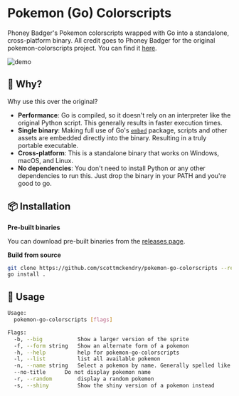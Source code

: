 # Pokemon (Go) Colorscripts

Phoney Badger's Pokemon colorscripts wrapped with Go into a standalone, cross-platform binary.
All credit goes to Phoney Badger for the original pokemon-colorscripts project. You can find it [here](https://gitlab.com/phoneybadger/pokemon-colorscripts).

![demo](https://github.com/user-attachments/assets/acebc087-5bd2-4bf7-93c4-1c8ae0e683b8)

## 🤔 Why?

Why use this over the original?

-   **Performance**: Go is compiled, so it doesn't rely on an interpreter like the original Python script. This generally results in faster execution times.
-   **Single binary**: Making full use of Go's [`embed`](https://golang.org/pkg/embed/) package, scripts and other assets are embedded directly into the binary. Resulting in a truly portable executable.
-   **Cross-platform**: This is a standalone binary that works on Windows, macOS, and Linux.
-   **No dependencies**: You don't need to install Python or any other dependencies to run this. Just drop the binary in your PATH and you're good to go.

## 📦 Installation

**Pre-built binaries**

You can download pre-built binaries from the [releases page](https://github.com/scottmckendry/pokemon-go-colorscripts/releases).

**Build from source**

```sh
git clone https://github.com/scottmckendry/pokemon-go-colorscripts --recurse-submodules && cd pokemon-go-colorscripts
go install .
```

## 🚀 Usage

```sh
Usage:
  pokemon-go-colorscripts [flags]

Flags:
  -b, --big           Show a larger version of the sprite
  -f, --form string   Show an alternate form of a pokemon
  -h, --help          help for pokemon-go-colorscripts
  -l, --list          list all available pokemon
  -n, --name string   Select a pokemon by name. Generally spelled like in the games. A few exceptions are nidoran-f, nidoran-m, mr-mime, farfetchd, flabebe type-null etc. Perhaps grep the output of --list if in doubt.
  --no-title      Do not display pokemon name
  -r, --random        display a random pokemon
  -s, --shiny         Show the shiny version of a pokemon instead
```
